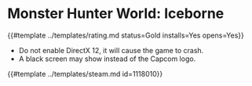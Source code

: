 # Monster Hunter World: Iceborne
<!-- script:Aliases [
    "Monster Hunter World Iceborne"
] -->

{{#template ../templates/rating.md status=Gold installs=Yes opens=Yes}}

- Do not enable DirectX 12, it will cause the game to crash.
- A black screen may show instead of the Capcom logo.

{{#template ../templates/steam.md id=1118010}}